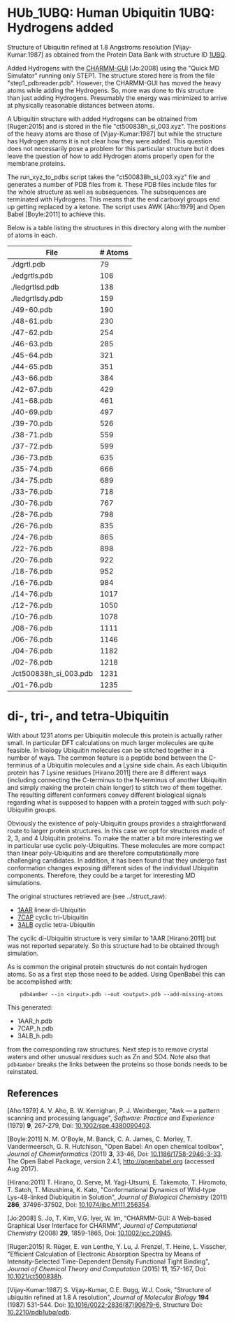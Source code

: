 # HUb_1UBQ: Human Ubiquitin 1UBQ: Hydrogens added

Structure of Ubiquitin refined at 1.8 Angstroms resolution [Vijay-Kumar:1987]
as obtained from the Protein Data Bank with structure ID [1UBQ](http://www.rcsb.org/pdb/explore/explore.do?structureId=1UBQ).

Added Hydrogens with the [CHARMM-GUI](HTTP://WWW.CHARMM-GUI.ORG) [Jo:2008]
using the "Quick MD Simulator" running only STEP1. The structure stored here
is from the file "step1_pdbreader.pdb". However, the CHARMM-GUI has moved the
heavy atoms while adding the Hydrogens. So, more was done to this structure 
than just adding Hydrogens. Presumably the energy was minimized to arrive
at physically reasonable distances between atoms.

A Ubiquitin structure with added Hydrogens can be obtained from [Ruger:2015] 
and is stored in the file "ct500838h_si_003.xyz". The positions of the heavy
atoms are those of [Vijay-Kumar:1987] but while the structure has Hydrogen atoms
it is not clear how they were added. This question does not necessarily pose 
a problem for this particular structure but it does leave the question of how
to add Hydrogen atoms properly open for the membrane proteins.

The run_xyz_to_pdbs script takes the "ct500838h_si_003.xyz" file and generates
a number of PDB files from it. These PDB files include files for the whole
structure as well as subsequences. The subsequences are terminated with 
Hydrogens. This means that the end carboxyl groups end up getting replaced
by a ketone. The script uses AWK [Aho:1979] and Open Babel [Boyle:2011] to
achieve this.

Below is a table listing the structures in this directory along with the number
of atoms in each.

| File                   | # Atoms |
| ---------------------- | ------- |
| ./dgrtl.pdb            |   79    |
| ./edgrtls.pdb          |  106    |
| ./ledgrtlsd.pdb        |  138    |
| ./ledgrtlsdy.pdb       |  159    |
| ./49-60.pdb            |  190    |
| ./48-61.pdb            |  230    |
| ./47-62.pdb            |  254    |
| ./46-63.pdb            |  285    |
| ./45-64.pdb            |  321    |
| ./44-65.pdb            |  351    |
| ./43-66.pdb            |  384    |
| ./42-67.pdb            |  429    |
| ./41-68.pdb            |  461    |
| ./40-69.pdb            |  497    |
| ./39-70.pdb            |  526    |
| ./38-71.pdb            |  559    |
| ./37-72.pdb            |  599    |
| ./36-73.pdb            |  635    |
| ./35-74.pdb            |  666    |
| ./34-75.pdb            |  689    |
| ./33-76.pdb            |  718    |
| ./30-76.pdb            |  767    |
| ./28-76.pdb            |  798    |
| ./26-76.pdb            |  835    |
| ./24-76.pdb            |  865    |
| ./22-76.pdb            |  898    |
| ./20-76.pdb            |  922    |
| ./18-76.pdb            |  952    |
| ./16-76.pdb            |  984    |
| ./14-76.pdb            | 1017    |
| ./12-76.pdb            | 1050    |
| ./10-76.pdb            | 1078    |
| ./08-76.pdb            | 1111    |
| ./06-76.pdb            | 1146    |
| ./04-76.pdb            | 1182    |
| ./02-76.pdb            | 1218    |
| ./ct500838h_si_003.pdb | 1231    |
| ./01-76.pdb            | 1235    |

# di-, tri-, and tetra-Ubiquitin

With about 1231 atoms per Ubiquitin molecule this protein is actually rather
small. In particular DFT calculations on much larger molecules are quite 
feasible. In biology Ubiquitin molecules can be stitched together in a number
of ways. The common feature is a peptide bond between the C-terminus of a
Ubiquitin molecules and a Lysine side chain. As each Ubiquitin protein has 7
Lysine residues [Hirano:2011] there are 8 different ways (including connecting
the C-terminus to the N-terminus of another Ubiquitin and simply making the
protein chain longer) to stitch two of them together. The resulting different
conformers convey different biological signals regarding what is supposed to
happen with a protein tagged with such poly-Ubiquitin groups. 

Obviously the existence of poly-Ubiquitin groups provides a straightforward
route to larger protein structures. In this case we opt for structures made of
2, 3, and 4 Ubiquitin proteins. To make the matter a bit more interesting we
in particular use cyclic poly-Ubiquitins. These molecules are more compact than
linear poly-Ubiquitins and are therefore computationally more challenging
candidates. In addition, it has been found that they undergo fast conformation
changes exposing different sides of the individual Ubiquitin components. 
Therefore, they could be a target for interesting MD simulations.

The original structures retrieved are (see ../struct_raw):

- [1AAR](https://www.rcsb.org/structure/1AAR) linear di-Ubiquitin
- [7CAP](https://www.rcsb.org/structure/7CAP) cyclic tri-Ubiquitin
- [3ALB](https://www.rcsb.org/structure/3ALB) cyclic tetra-Ubiquitin

The cyclic di-Ubiquitin structure is very similar to 1AAR [Hirano:2011]
but was not reported separately. So this structure had to be obtained through
simulation.

As is common the original protein structures do not contain hydrogen atoms. So
as a first step those need to be added. Using OpenBabel this can be accomplished
with:
```
    pdb4amber --in <input>.pdb --out <output>.pdb --add-missing-atoms
```
This generated:

- 1AAR_h.pdb
- 7CAP_h.pdb
- 3ALB_h.pdb 

from the corresponding raw structures.
Next step is to remove crystal waters and other unusual residues such as Zn and
SO4. Note also that `pdb4amber` breaks the links between the proteins so those
bonds needs to be reinstated.


## References

[Aho:1979] A. V. Aho, B. W. Kernighan, P. J. Weinberger, "Awk — a pattern
scanning and processing language", _Software: Practice and Experience_
(1979) **9**, 267-279, Doi: 
[10.1002/spe.4380090403](https://dx.doi.org/10.1002/spe.4380090403).

[Boyle:2011] N. M. O'Boyle, M. Banck, C. A. James, C. Morley, T. Vandermeersch,
G. R. Hutchison, "Open Babel: An open chemical toolbox", _Journal of
Cheminformatics_ (2011) **3**, 33-46, 
Doi: [10.1186/1758-2946-3-33](https://dx.doi.org/10.1186/1758-2946-3-33).
The Open Babel Package, version 2.4.1, http://openbabel.org
(accessed Aug 2017).

[Hirano:2011] T. Hirano, O. Serve, M. Yagi-Utsumi, E. Takemoto, T. Hiromoto,
T. Satoh, T. Mizushima, K. Kato, "Conformational Dynamics of Wild-type 
Lys-48-linked Diubiquitin in Solution", _Journal of Biological Chemistry_ (2011)
**286**, 37496-37502,
Doi: [10.1074/jbc.M111.256354](https://doi.org/10.1074/jbc.M111.256354).

[Jo:2008] S. Jo, T. Kim, V.G. Iyer, W. Im, “CHARMM-GUI: A Web-based Graphical
User Interface for CHARMM”, _Journal of Computational Chemistry_ (2008) 
**29**, 1859-1865, Doi: [10.1002/jcc.20945](https://dx.doi.org/10.1002/jcc.20945).

[Ruger:2015] R. R&uuml;ger, E. van Lenthe, Y. Lu, J. Frenzel, T. Heine, 
L. Visscher, "Efficient Calculation of Electronic Absorption Spectra by Means
of Intensity-Selected Time-Dependent Density Functional Tight Binding",
_Journal of Chemical Theory and Computation_ (2015) **11**, 157-167,
Doi: [10.1021/ct500838h](https://dx.doi.org/10.1021/ct500838h).

[Vijay-Kumar:1987] S. Vijay-Kumar, C.E. Bugg, W.J. Cook, "Structure of ubiquitin
refined at 1.8 A resolution", _Journal of Molecular Biology_ **194** (1987)
531-544. Doi: [10.1016/0022-2836(87)90679-6](https://dx.doi.org/10.1016/0022-2836(87)90679-6), Structure Doi: [10.2210/pdb1ubq/pdb](https://dx.doi.org/10.2210/pdb1ubq/pdb).
